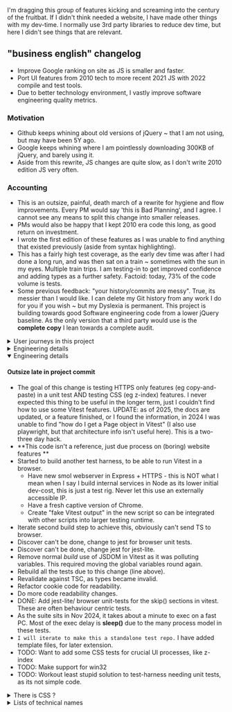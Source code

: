 I'm dragging this group of features kicking and screaming into the century of the fruitbat.   If I didn't think needed a website, I have made other things with my dev-time.   I normally use 3rd party libraries to reduce dev time, but here I didn't see things that are relevant.  

## "business english" changelog

- Improve Google ranking on site as JS is smaller and faster.
- Port UI features from 2010 tech to more recent 2021 JS with 2022 compile and test tools.
- Due to better technology environment, I vastly improve software engineering quality metrics.

### Motivation

- Github keeps whining about old versions of jQuery ~ that I am not using, but may have been 5Y ago.
- Google keeps whining where I am pointlessly downloading 300KB of jQuery, and barely using it.
- Aside from this rewrite, JS changes are quite slow, as I don't write 2010 edition JS very often.

### Accounting

- This is an outsize, painful, death march of a rewrite for hygiene and flow improvements.  Every PM would say 'this is Bad Planning', and I agree.  I cannot see any means to split this change into smaller releases.
- PMs would also be happy that I kept 2010 era code this long, as good return on investment.
- I wrote the first edition of these features as I was unable to find anything that existed previously (aside from syntax highlighting).  
- This has a fairly high test coverage, as the early dev time was after I had done a long run, and was then sat on a train ~ sometimes with the sun in my eyes.   Multiple train trips.  I am testing-in to get improved confidence and adding types as a further safety.   Factoid: today, 73% of the code volume is tests. 
- Some previous feedback: "your history/commits are messy".  True, its messier than I would like.  I can delete my Git history from any work I do for you if you wish ~ but my Dyslexia is permanent.  This project is building towards good Software engineering code from a lower jQuery baseline.  As the only version that a third party would use is the **complete copy** I lean towards a complete audit.   

<details>
<summary> User journeys in this project </summary>

### User journeys in this project

I am making a copy of the user interactions here (in the new project), as I would like to deprecate the older projects entirely.  There are some sample pages on my website, with stress on 'some', but I would like to avoid adding further samples here.  I can make links on this README...

- Adjacent articles 
	- User AJ deep links into my site from a search engine.
	- The target information is precise, but my boring site has enough meta information so this article seems relevant.  
	- AJ scans the longish page, the page content is organised, this is comfortable;  
	- however, this was the wrong article. 
	- but having read to the end, AJ sees a row of other articles.
	- The third one seems better to his needs, not what he typed into the search, and AJ starts to open it
	- when the mouse gets to the button, a tooltip appears showing the new page description; 
	- This is definitely what AJ needs, and clicks on the button.
	- New page loads and replaces the previous.
	- UX iteration: should I make this feature an infinite scroll of articles?  Currently the range of articles is clipped to what will fit on the screen,
	- UX iteration: the tooltips do no block mouse events, but people can't see this.  Translucence is bad for readability, but may indicate this.
    - UX note: categorisation was done my me.  It's possible other people may categorise differently.
- Fancy meta data on links
	- On a deep-link article, AJ is reading in detail, but needs authoritative sources to hand to management.
	- This site uses Harvard notation? But whilst hovering a link to see the URL, a rich link description appears.
	- AJ likes the convenience of this, it allows him to easily make an evaluation about the usefulness of the link to his needs. 
    - The links correlate with the text, which is good.
	- AJ feels more confident about the site that is clearly making it easy to depart if he wishes.
	- AJ wishes there was a copy link option, but he also thinks that he ought to read the links rather than send them to a director. 
	- Later he views the site from his phone, and discovers that the now-too-small links in the page are moved to a list at the end of the page.  Bonus.  This makes this page accessible.
	- UX: there are no hover actions on a phone, so the extra information is permanently displayed.
	- UX: There is a warning ~ mostly for the dev ~ when links are dead to the meta building script.  Cloudflare is the blocking action.
- SM/ share feature 
	- Whilst on the phone, AJ sees there has been some redesign for the smaller screen.
	- The row of SM links is now folded away,
	- AJ can see a "share" button, and uses this
	- and sees the previous list of SM.  Standard.  
	- But the first option is 'copy link' for the current article.  Useful.  But not relevant to current needs.
- 'Reading time' guide
	- On first impression AJ notes a fairly standard "reading time" guide.  This is useful but not that noteworthy.
	- It does mean that he sorts the order of his reading list for best use of time. 
- Effects
	- On a more code focussed page, AJ sees the links have been decorated with some sort of emoji.   The little logos for docs and Github.  Cute, improves readability, but again not significant.

</details>
<details>
<summary> Engineering details </summary>

## Engineering

Unlike many situations at work, there is no value and no attention for intermediate steps to be applied on this project.   I have a running platform, I will upgrade when the painful rewrite is complete.
In many places this project drags legacy "this code is good, it fixes this awkward oversight in that browser" to "this code is organised and tidy AND adds these UX features".  So this JS is now closer to how I write other languages.

My work sequence has been:

- port JS 1.6 to es2020
- ditch unused features, and improve readability/ English
- split into better modules
- port to typescript and better CSS/HTML
- add many tests using newer test frameworks
- split into better modules, refactor, and improve English again

Pls note English is my first language #leSigh.

### Engineering changelog

Software architecture
* This code is properly modular, with isolation and encapsulation
* None of this features are "long lived", they just tweak the document on page load
* This does show SRP, and layering
* This does show clear reporting on errors
* This doesn't have any global variables (i.e. document or window)
* With JS modules, there are less functions inside functions, so unit tests are easier and faster to build.   Improved unit-test coverage as it's now feasible (rather than behaviour testing).
* Early versions did have actual object composition, but I removed that as it made the types too complex
* this is not currently OO code, but would be when:
  - add single DocumentChange and  DataAdaptor interfaces and everything implements these
  - reduce the importance of "settings dicts", in favour of a more OO style setters
  - convert un-exported functions into private methods
* this code is not actual FP, but could be when:
  - drop any loops in favour of map() or forEach()
  - add other higher order functions, reducing fiddly branching
  - move module config to a function returning functions
  - there are no streams in this project, so nothing to lazily evaluate.  It doesn't make sense to stream the data files, as to make a complete page you need all the data.
* Sensible question: why doesn't this use Alpine, Stimulus or something (modern JS, and modules)?  I am trying to migrate the DOM fiddling sections over to CSS, and without those this code is small and not in a 3rd party framework.  This rewrite was to make everything SMALL. 

Notes:
- Functions tagged "PURE" do not effect the DOM, and tend to test quickly.
- **_NOTE_** Commits at the start of this project are completely meaningless, as it's just when I moved the code back to my dev machine. They are meaningless duration markers, rather than feature markers.
- Proper TDD units, as I have better tools now (JS modules + a fake DOM), make code better ~ separately to, and above every other bullet point.
- Vastly improve English / readability of the code. Gain is separate to all other points.
- Some of these unit tests are less meaningful than others, regrettably (running from Node).   It would be nice to setup test from a browser **UPDATE** I did, see `npm run web:test` .  Initially, to *look* at the UX (as in, I am being the success / fail criterion), I did some manual testing
- Use new language features (ADD a few KB of source) without jQuery (DROP >300KB of source). Dropping jQuery, as "select downloaded features" feature has been removed from https://jquery.com
- Use TEST_ONLY symbols that expose entire module to unit tests.   Tree-shaking means these do not show in release builds and is a free feature of most build tools.   I didn't invent this structure, but I have used it ever since I started with JS modules, rather than plain JS.
- As all this code is made after a minimiser script is adopted, faction code more finely into logical modules. So it's more readable.
- As a very non-funny joke: the first two versions of the SM sharebar are legacy HTML, but very easy to unit-test. Now I have much better test tech and libraries and less good tests on this feature.
- Assuming this project is frozen on feature completion, I do not need an installer.   I will manually copy 1 compiled file to the static-host local-image.   This project may not have any rollbacks/ reverts, tests are mandated.   
- I have used a short term solution to minification, as I need to move forward.  XXX #FIXME
- As far as Vite is a _code bundler_, I need to make all these separate outcome files as separate configs.  I probably can reduce the amount of configs duplication at a later date.   To repeat for clarity, each generated file is a separate file to syntax high-lighting for other languages.  Again via this library, CSS syntax highlighting isn't perfect. 
- There are some demo pages that I will need to retire or use CDN to host needed libraries.
- There isn't much logging, but logging is held to a wrapper, so I could jump to a centralised log (such as ELK) if I need to in future.
- My code has complex / unexpected behaviour if you change the DOM / document object without changing state.  This shouldn't be an issue outside tests, as this code doesn't support SSR presently.
- I want to reduce the amount of manually made snap-shot tests, as again it's a code smell (test and measure outcomes, not the recipe to achieve them, or the recipe is forced to be immutable).
- Minor gain for Google, I made the sliding window feature in Adjacent module this time, as I have more articles in each group.  This means unnecessary (not-rendered) nodes are not added to the HTML.  My rebuild of the Adjacent HTML is also smaller.  
- As this lump of JS is a single project rather than 6, there are less control flags needed.  This makes the code a bit simpler.
- This has a function equivalent to `int main(int argc, char * argv[])`, called _core_.  This is allowed to have a high volume and complexity as it wraps *all the other* methods.  As an architecture detail, this isn't avoidable.
- The highlight source is now in TS, as I found the type definitions.
- The process of expanding the number of tools in this project is adding features, but also acting as a lint as it shows small oversights.
- I added a UI feature that added extra HTML, but this didn't invalidate any of the unit-tests ~ they are not snapshot tests.
- I am adding search params for testing, rather than a Mock, as I may want to use them during QA
- It is expensive [in devtime] to create keyboard events in a different tab/ window.
- Why do I not tidy-up unused vars in this code base?  Most are in unit tests, its better readability if *standard* args are present, IMO (Promises, forEach or map etc)
- I think that most people do not need a commit for lint/prettier changes.  BUT I do this so I can see what changes /I/ made easily.  Occasionally lint tools product non-compilable changes, but this is rare.  If all the commits are squashed together with `rebase`, it's a nul-point difference.  UPDATE: the expanded eslint config does make garbage changes on some files, I do not know why.
- More recently, I made the eslint config more complex, and this reports extra details.
- I am also moving the MJS files in tests to TS.

#### Metrics that are important to goals

- OLD TECH (for the JS):: 
  - first bundle: 1MB flat
  - second bundle (smaller stdlib): 670KB
  - above but with with minify: 361KB
  - above but with dead code removal: 250KB
- initial NEW TECH (ignoring unit tests)::
  - complete build: 75KB flat files             >50% volume is comment headers
  - above with with minification: 23KB
  - Dead code removal didn't make any impact here, as tree shaking works properly now
  - above with gzip: 9KB   
    - UPDATE: due to further features, I have crept over the 10k boundary &lt;Meme: "so it begins"&gt;
  - I think I have perfect feature match, and new solution is 4% of volume of previous solution. UPDATE 6% in 2025

- OLD TECH for CSS
  - #TODO

</details>
<details open>
<summary> Engineering details </summary>

#### Outsize late in project commit
- The goal of this change is testing HTTPS only features (eg copy-and-paste) in a unit test AND testing CSS (eg z-index) features.   I never expected this thing to be useful in the longer term, just I couldn't find how to use some Vitest features.   UPDATE: as of 2025, the docs are updated, or a feature finished, or I found the information, in 2024 I was unable to find "how do I get a Page object in Vitest" (I also use playwright, but that architecture info isn't useful here).   This is a two-three day hack.
- **This code isn't a reference, just due process on (boring) website features **   
- Started to build another test harness, to be able to run Vitest in a browser.
   - Have new smol webserver in Express + HTTPS - this is NOT what I mean when I say I build internal services in Node as its lower initial dev-cost, this is just a test rig.   Never let this use an externally accessible IP.
   - Have a fresh captive version of Chrome.
   - Create "fake Vitest output" in the new script so can be integrated with other scripts into larger testing runtime.
- Iterate second build step to achieve this, obviously can't send TS to browser.
- Discover can't be done, change to jest for browser unit tests.
- Discover can't be done, change jest for jest-lite.
- Remove normal *build* use of JSDOM in Vitest as it was polluting variables.  This required moving the global variables round again.
- Rebuild all the tests due to this change (line above).
- Revalidate against TSC, as types became invalid.
- Refactor cookie code for readability.
- Do more code readability changes.
- DONE: Add jest-lite/ browser unit-tests for the skip() sections in vitest.  These are often behaviour centric tests.
- As the suite sits in Nov 2024, it takes about a minute to exec on a fast PC.   Most of the exec delay is **sleep()** due to the many process model in these tests.
- `I will iterate to make this a standalone test repo.`  I have added template files, for later extension.  
- TODO: Want to add some CSS tests for crucial UI processes, like z-index
- TODO: Make support for win32
- TODO: Workout least stupid solution to test-harness needing unit tests, as its not simple code.

</details>
<details>
<summary>There is CSS ?</summary>
I moved the CSS into this project, and rationalised it.
...
basic site has 24 CSS components
some pages have localised extensions, or new ones
</details>
<details>
<summary> Lists of technical names </summary>

#### Process to add a new webtest \#leSigh
I ought to improve this process.
* make src/test/\*webtest.mjs not the vitest files which are automated
* ensure execTest line is on the end of the new test
* copy config and rename files inside vite.config.*.ts 
* update build script (the bash file) to include new artefact
* update file list in the test runner
* run npm run build
* copy compiled code to the fixtures dir (ts->min.mjs, css->min.css)
* if the test refers to any HTML, the HTML will need to be added as a fixture, or CORs will shut you down. 
* run npm run build:test
* run npm run test:web

#### values for 'NODE_ENV'
- development ~ used at runtime, in tests
- web-test ~ used at compile time, to make tests (affects linked libraries), '''RARE'''
- production ~ includes less libraries, used at build time and runtime

#### Known URL params that this code processes

- ''first'' string - only used in the group-indexes articles
- ''debug'' boolean - adjusts how many log messages are written
- ''width'' number - adds a fake width to the browser
- ''mobile'' boolean - force interpretation of current machine as a mobile device. Boolean value. In unit tests this MUST BE SET, as JSdom isn't a phone
- ''select'' - enable select and word count feature
- ''dump-css'' number 1 or 2
- ''aspect''   used with ''dump-css''

#### Known CSS containers that this code processes

- .popOverWidget
- .tabsComponent
- .shareMenu
- .addReading
- .addArrow
- .addBashSamples
- .adjacentGroup 
- .addReferences
- .showBiblioErrors - this turns the broken link alert ON, which is OFF before all the content is downloaded
- .screenDocs - suppress DETAILS expansion on page load, as these are full width docs 
- .maquette - do not apply any effects ~ like DETAILS ~ to code demos
- Basic Containers
- .lotsOfWords
- .halferWords
- .fewWords
-
- **Please ensure .sr-only is defined (idea from bootstrap)**
</details>

